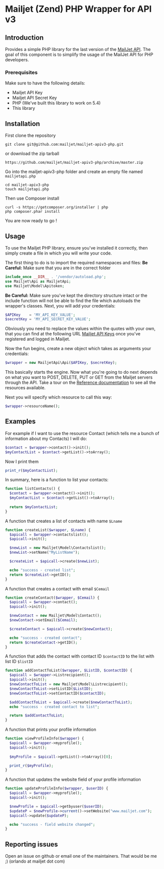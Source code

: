 # Mailjet (Zend) PHP Wrapper for API v3

## Introduction

Provides a simple PHP library for the last version of the [MailJet API](http://dev.mailjet.com).
The goal of this component is to simplify the usage of the MailJet API for PHP developers.

### Prerequisites

Make sure to have the following details:
* Mailjet API Key
* Mailjet API Secret Key
* PHP (We've built this library to work on 5.4)
* This library

## Installation

First clone the repository
```
git clone git@github.com:mailjet/mailjet-apiv3-php.git
```

or download the zip tarball
```
https://github.com/mailjet/mailjet-apiv3-php/archive/master.zip
```

Go into the mailjet-apiv3-php folder and create an empty file named ```mailjetapi.php```
```
cd mailjet-apiv3-php
touch mailjetapi.php
```

Then use Composer install
```
curl -s https://getcomposer.org/installer | php
php composer.phar install
```

You are now ready to go !

## Usage

To use the Mailjet PHP library, ensure you've installed it correctly, then simply create a file in which you will write your code.

The first thing to do is to import the required namespaces and files:
**Be Careful:** Make sure that you are in the correct folder
```php
include_once __DIR__ . '/vendor/autoload.php';
use Mailjet\Api as MailjetApi;
use Mailjet\Model\Apitoken;
```

**Be Careful:** Make sure you've kept the directory structure intact or the include function will not be able to find the file which autoloads the wrapper's classes.
Next, you will add your credentials:
```php
$APIKey    = 'MY_API_KEY_VALUE';
$secretKey = 'MY_API_SECRET_KEY_VALUE';
```

Obviously you need to replace the values within the quotes with your own, that you can find at the following URL [Mailjet API Keys](https://www.mailjet.com/account/api_keys) once you've registered and logged in Mailjet.

Now the fun begins, create a new object which takes as arguments your credentials:
```php
$wrapper = new MailjetApi\Api($APIKey, $secretKey);
```

This basically starts the engine. Now what you're going to do next depends on what you want to POST, DELETE, PUT or GET from the Mailjet servers through the API.
Take a tour on the [Reference documentation](http://dev.mailjet.com/email-api/v3/apikey/) to see all the resources available.

Next you will specify which resource to call this way:
```php
$wrapper->resourceName();
```
## Examples
For example if I want to use the resource Contact (which tells me a bunch of information about my Contacts) I will do:
```php
$contact = $wrapper->contact()->init();
$myContactList = $contact->getList()->toArray();
```

Now I print them
```php
print_r($myContactList);
```

In summary, here is a function to list your contacts:
```php
function listContacts() {
  $contact = $wrapper->contact()->init();
  $myContactList = $contact->getList()->toArray();
  
  return $myContactList;
}
```

A function that creates a list of contacts with name ```$Lname```
```php
function createList($wrapper, $Lname) {
  $apicall = $wrapper->contactslist();
  $apicall->init();

  $newList = new Mailjet\Model\Contactslist();
  $newList->setName("MyListName");

  $createList = $apicall->create($newList);

  echo "success - created list";
  return $createList->getID();
}
```

A function that creates a contact with email ```$Cemail```
```php
function createContact($wrapper, $Cemail) {
  $apicall = $wrapper->contact();
  $apicall->init();

  $newContact = new Mailjet\Model\Contact();
  $newContact->setEmail($Cemail);

  $createContact = $apicall->create($newContact);

  echo "success - created contact";
  return $createContact->getID();
}
```

A function that adds the contact with contact ID ```$contactID``` to the list with list ID ```$listID```
```php
function addContactToList($wrapper, $ListID, $contactID) {
  $apicall = $wrapper->Listrecipient();
  $apicall->init();
  $newContactToList = new Mailjet\Model\Listrecipient();
  $newContactToList->setListID($ListID);
  $newContactToList->setContactID($contactID);

  $addContactToList = $apicall->create($newContactToList);
  echo "success - created contact to list";

  return $addContactToList;
}
```

A function that prints your profile information
```php
function viewProfileInfo($wrapper) {
  $apicall = $wrapper->myprofile();
  $apicall->init();
  
  $myProfile = $apicall->getList()->toArray()[0];

  print_r($myProfile);
}
```

A function that updates the website field of your profile information
```php
function updateProfileInfo($wrapper, $userID) {
  $apicall = $wrapper->myprofile();
  $apicall->init();

  $newProfile = $apicall->getbyuser($userID);
  $updateP = $newProfile->current()->setWebsite("www.mailjet.com");
  $apicall->update($updateP);

  echo "success - field website changed";
}
```

## Reporting issues

Open an issue on github or email one of the maintainers. That would be me ;) (orlando at mailjet dot com)
